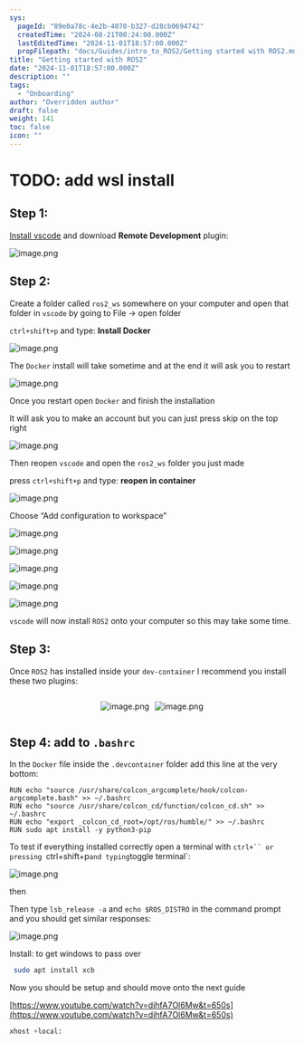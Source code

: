 ```yaml
---
sys:
  pageId: "89e0a78c-4e2b-4070-b327-d28cb0694742"
  createdTime: "2024-08-21T00:24:00.000Z"
  lastEditedTime: "2024-11-01T18:57:00.000Z"
  propFilepath: "docs/Guides/intro_to_ROS2/Getting started with ROS2.md"
title: "Getting started with ROS2"
date: "2024-11-01T18:57:00.000Z"
description: ""
tags:
  - "Onboarding"
author: "Overridden author"
draft: false
weight: 141
toc: false
icon: ""
---
```


# TODO: add wsl install

## Step 1:

[Install vscode](https://code.visualstudio.com/download) and download **Remote Development** plugin:

![image.png](https://prod-files-secure.s3.us-west-2.amazonaws.com/d518164a-d88e-44d1-a4ee-3adb3bd8bce0/efb52993-1881-4a40-b95e-6f020334f022/image.png?X-Amz-Algorithm=AWS4-HMAC-SHA256&X-Amz-Content-Sha256=UNSIGNED-PAYLOAD&X-Amz-Credential=ASIAZI2LB4667BCKNI3V%2F20250415%2Fus-west-2%2Fs3%2Faws4_request&X-Amz-Date=20250415T070925Z&X-Amz-Expires=3600&X-Amz-Security-Token=IQoJb3JpZ2luX2VjEJ%2F%2F%2F%2F%2F%2F%2F%2F%2F%2F%2FwEaCXVzLXdlc3QtMiJHMEUCIQDST%2FBgYELFtpz%2F6IY%2BprIgZRxpYtCTLC2hMcbFcijI2AIgCVCMATg%2F%2Fdpyb8uZNXgwsXXQ056Gyx7%2Fvi7XK4JNhP0q%2FwMIKBAAGgw2Mzc0MjMxODM4MDUiDN%2FX3NYhEEf9X9qwoyrcAwI25yx1jHsBVSbGUeTxYLyfDJgmWkAvW%2FmHP4lLmkgCcuo00tN%2B2V6l6cCHFKjuTPpXycISlRbUeg3NLvKETnq%2FZtieVbJjPiiBbcB5SdeWGMXTin4omV3Ag%2Bt2D7sQSRsYMqZscN9rsQWi4ieTeOKJCFUdmCQBGlyhEbnndYb%2Fn1OkIDlzKFKAQ%2BD0YEesPTtWRYIQwpds0BFOkGTsAYawR%2BRKLULgYXqLYxYeoa5vUCpoMhI79jHXwd5T9cYuF4jfRzZs408PfE%2BdMjIv%2BeVRL3mzuSOVIFTwcWZbE2G2mjkU6mQTNETa2YOd0ykb7GWmTf6ZGkR5GLxu5nCssafKdXsUPLsFQZ4iu2WVcx013uZtcspJ9kUx0Nbep3BdBotxW0BBz6wCxt7AViqphnqv7Wgg449pxXq9qorQdsnC1Okab7V6dUO0tPj0rXO%2Fx9FWKMrfnO36wB5Z4aW8518WjirytYg2KH%2FrPphO%2FatgGBaFi6DhqN%2BQVNqK4tQzdGmJZNLUieIGw0mSDPh4cMenjmFM9rktSTaM4G9EuirOFoikwwvdprKAFjmqZZZL1d%2FIC%2FrUxzBwjWftm6YF%2Bh3fVVGqLQ%2BZQDgYdrElbuEqyagcOGTMlNhMDCzWMJyC%2BL8GOqUB8ZkDssBj6NZmqJPmLtjk6I1inHdJ27mKuycBQVToPw464tcoVnxbf9HwHHgRly0DecjpA1Fh%2FtlyRcdzbfKrJS%2FK2GPKcLyjfN8ddveUyCTC3Ae4C7Yq9uXkjynN8hvxZ20%2B5UWfF8NgcycVU%2BMqdnYOoNqCEw1dfYs%2Fuyg%2BUUxPRdTus1IjrUrNbQJbp0XeFnGrPQ2OJGy2A7OzNEefB4aF2ykI&X-Amz-Signature=bafd80d4672897b07aa7dd10485055ad745445a24dc51670f4688e783cdfc642&X-Amz-SignedHeaders=host&x-id=GetObject)

## Step 2:

Create a folder called `ros2_ws` somewhere on your computer and open that folder in `vscode` by going to File → open folder 

`ctrl+shift+p` and type: **Install Docker**

![image.png](https://prod-files-secure.s3.us-west-2.amazonaws.com/d518164a-d88e-44d1-a4ee-3adb3bd8bce0/2269dc0e-1cd5-47ff-bceb-c04ad9b2eab0/image.png?X-Amz-Algorithm=AWS4-HMAC-SHA256&X-Amz-Content-Sha256=UNSIGNED-PAYLOAD&X-Amz-Credential=ASIAZI2LB4667BCKNI3V%2F20250415%2Fus-west-2%2Fs3%2Faws4_request&X-Amz-Date=20250415T070925Z&X-Amz-Expires=3600&X-Amz-Security-Token=IQoJb3JpZ2luX2VjEJ%2F%2F%2F%2F%2F%2F%2F%2F%2F%2F%2FwEaCXVzLXdlc3QtMiJHMEUCIQDST%2FBgYELFtpz%2F6IY%2BprIgZRxpYtCTLC2hMcbFcijI2AIgCVCMATg%2F%2Fdpyb8uZNXgwsXXQ056Gyx7%2Fvi7XK4JNhP0q%2FwMIKBAAGgw2Mzc0MjMxODM4MDUiDN%2FX3NYhEEf9X9qwoyrcAwI25yx1jHsBVSbGUeTxYLyfDJgmWkAvW%2FmHP4lLmkgCcuo00tN%2B2V6l6cCHFKjuTPpXycISlRbUeg3NLvKETnq%2FZtieVbJjPiiBbcB5SdeWGMXTin4omV3Ag%2Bt2D7sQSRsYMqZscN9rsQWi4ieTeOKJCFUdmCQBGlyhEbnndYb%2Fn1OkIDlzKFKAQ%2BD0YEesPTtWRYIQwpds0BFOkGTsAYawR%2BRKLULgYXqLYxYeoa5vUCpoMhI79jHXwd5T9cYuF4jfRzZs408PfE%2BdMjIv%2BeVRL3mzuSOVIFTwcWZbE2G2mjkU6mQTNETa2YOd0ykb7GWmTf6ZGkR5GLxu5nCssafKdXsUPLsFQZ4iu2WVcx013uZtcspJ9kUx0Nbep3BdBotxW0BBz6wCxt7AViqphnqv7Wgg449pxXq9qorQdsnC1Okab7V6dUO0tPj0rXO%2Fx9FWKMrfnO36wB5Z4aW8518WjirytYg2KH%2FrPphO%2FatgGBaFi6DhqN%2BQVNqK4tQzdGmJZNLUieIGw0mSDPh4cMenjmFM9rktSTaM4G9EuirOFoikwwvdprKAFjmqZZZL1d%2FIC%2FrUxzBwjWftm6YF%2Bh3fVVGqLQ%2BZQDgYdrElbuEqyagcOGTMlNhMDCzWMJyC%2BL8GOqUB8ZkDssBj6NZmqJPmLtjk6I1inHdJ27mKuycBQVToPw464tcoVnxbf9HwHHgRly0DecjpA1Fh%2FtlyRcdzbfKrJS%2FK2GPKcLyjfN8ddveUyCTC3Ae4C7Yq9uXkjynN8hvxZ20%2B5UWfF8NgcycVU%2BMqdnYOoNqCEw1dfYs%2Fuyg%2BUUxPRdTus1IjrUrNbQJbp0XeFnGrPQ2OJGy2A7OzNEefB4aF2ykI&X-Amz-Signature=4e84cb74bef8ab294d0547a39e540d958033a6f384b306c92e93e22692ecd504&X-Amz-SignedHeaders=host&x-id=GetObject)

The `Docker` install will take sometime and at the end it will ask you to restart

![image.png](https://prod-files-secure.s3.us-west-2.amazonaws.com/d518164a-d88e-44d1-a4ee-3adb3bd8bce0/ed233f78-be33-4b1f-b89c-9c346c0e961e/image.png?X-Amz-Algorithm=AWS4-HMAC-SHA256&X-Amz-Content-Sha256=UNSIGNED-PAYLOAD&X-Amz-Credential=ASIAZI2LB4667BCKNI3V%2F20250415%2Fus-west-2%2Fs3%2Faws4_request&X-Amz-Date=20250415T070925Z&X-Amz-Expires=3600&X-Amz-Security-Token=IQoJb3JpZ2luX2VjEJ%2F%2F%2F%2F%2F%2F%2F%2F%2F%2F%2FwEaCXVzLXdlc3QtMiJHMEUCIQDST%2FBgYELFtpz%2F6IY%2BprIgZRxpYtCTLC2hMcbFcijI2AIgCVCMATg%2F%2Fdpyb8uZNXgwsXXQ056Gyx7%2Fvi7XK4JNhP0q%2FwMIKBAAGgw2Mzc0MjMxODM4MDUiDN%2FX3NYhEEf9X9qwoyrcAwI25yx1jHsBVSbGUeTxYLyfDJgmWkAvW%2FmHP4lLmkgCcuo00tN%2B2V6l6cCHFKjuTPpXycISlRbUeg3NLvKETnq%2FZtieVbJjPiiBbcB5SdeWGMXTin4omV3Ag%2Bt2D7sQSRsYMqZscN9rsQWi4ieTeOKJCFUdmCQBGlyhEbnndYb%2Fn1OkIDlzKFKAQ%2BD0YEesPTtWRYIQwpds0BFOkGTsAYawR%2BRKLULgYXqLYxYeoa5vUCpoMhI79jHXwd5T9cYuF4jfRzZs408PfE%2BdMjIv%2BeVRL3mzuSOVIFTwcWZbE2G2mjkU6mQTNETa2YOd0ykb7GWmTf6ZGkR5GLxu5nCssafKdXsUPLsFQZ4iu2WVcx013uZtcspJ9kUx0Nbep3BdBotxW0BBz6wCxt7AViqphnqv7Wgg449pxXq9qorQdsnC1Okab7V6dUO0tPj0rXO%2Fx9FWKMrfnO36wB5Z4aW8518WjirytYg2KH%2FrPphO%2FatgGBaFi6DhqN%2BQVNqK4tQzdGmJZNLUieIGw0mSDPh4cMenjmFM9rktSTaM4G9EuirOFoikwwvdprKAFjmqZZZL1d%2FIC%2FrUxzBwjWftm6YF%2Bh3fVVGqLQ%2BZQDgYdrElbuEqyagcOGTMlNhMDCzWMJyC%2BL8GOqUB8ZkDssBj6NZmqJPmLtjk6I1inHdJ27mKuycBQVToPw464tcoVnxbf9HwHHgRly0DecjpA1Fh%2FtlyRcdzbfKrJS%2FK2GPKcLyjfN8ddveUyCTC3Ae4C7Yq9uXkjynN8hvxZ20%2B5UWfF8NgcycVU%2BMqdnYOoNqCEw1dfYs%2Fuyg%2BUUxPRdTus1IjrUrNbQJbp0XeFnGrPQ2OJGy2A7OzNEefB4aF2ykI&X-Amz-Signature=3064769164f27aea374b4133eb4a349f419d66854489938346a16daf6a4de7b7&X-Amz-SignedHeaders=host&x-id=GetObject)

Once you restart open `Docker` and finish the installation

It will ask you to make an account but you can just press skip on the top right

![image.png](https://prod-files-secure.s3.us-west-2.amazonaws.com/d518164a-d88e-44d1-a4ee-3adb3bd8bce0/21010ad9-1659-4fd9-9f59-9932a09b2a3d/image.png?X-Amz-Algorithm=AWS4-HMAC-SHA256&X-Amz-Content-Sha256=UNSIGNED-PAYLOAD&X-Amz-Credential=ASIAZI2LB4667BCKNI3V%2F20250415%2Fus-west-2%2Fs3%2Faws4_request&X-Amz-Date=20250415T070925Z&X-Amz-Expires=3600&X-Amz-Security-Token=IQoJb3JpZ2luX2VjEJ%2F%2F%2F%2F%2F%2F%2F%2F%2F%2F%2FwEaCXVzLXdlc3QtMiJHMEUCIQDST%2FBgYELFtpz%2F6IY%2BprIgZRxpYtCTLC2hMcbFcijI2AIgCVCMATg%2F%2Fdpyb8uZNXgwsXXQ056Gyx7%2Fvi7XK4JNhP0q%2FwMIKBAAGgw2Mzc0MjMxODM4MDUiDN%2FX3NYhEEf9X9qwoyrcAwI25yx1jHsBVSbGUeTxYLyfDJgmWkAvW%2FmHP4lLmkgCcuo00tN%2B2V6l6cCHFKjuTPpXycISlRbUeg3NLvKETnq%2FZtieVbJjPiiBbcB5SdeWGMXTin4omV3Ag%2Bt2D7sQSRsYMqZscN9rsQWi4ieTeOKJCFUdmCQBGlyhEbnndYb%2Fn1OkIDlzKFKAQ%2BD0YEesPTtWRYIQwpds0BFOkGTsAYawR%2BRKLULgYXqLYxYeoa5vUCpoMhI79jHXwd5T9cYuF4jfRzZs408PfE%2BdMjIv%2BeVRL3mzuSOVIFTwcWZbE2G2mjkU6mQTNETa2YOd0ykb7GWmTf6ZGkR5GLxu5nCssafKdXsUPLsFQZ4iu2WVcx013uZtcspJ9kUx0Nbep3BdBotxW0BBz6wCxt7AViqphnqv7Wgg449pxXq9qorQdsnC1Okab7V6dUO0tPj0rXO%2Fx9FWKMrfnO36wB5Z4aW8518WjirytYg2KH%2FrPphO%2FatgGBaFi6DhqN%2BQVNqK4tQzdGmJZNLUieIGw0mSDPh4cMenjmFM9rktSTaM4G9EuirOFoikwwvdprKAFjmqZZZL1d%2FIC%2FrUxzBwjWftm6YF%2Bh3fVVGqLQ%2BZQDgYdrElbuEqyagcOGTMlNhMDCzWMJyC%2BL8GOqUB8ZkDssBj6NZmqJPmLtjk6I1inHdJ27mKuycBQVToPw464tcoVnxbf9HwHHgRly0DecjpA1Fh%2FtlyRcdzbfKrJS%2FK2GPKcLyjfN8ddveUyCTC3Ae4C7Yq9uXkjynN8hvxZ20%2B5UWfF8NgcycVU%2BMqdnYOoNqCEw1dfYs%2Fuyg%2BUUxPRdTus1IjrUrNbQJbp0XeFnGrPQ2OJGy2A7OzNEefB4aF2ykI&X-Amz-Signature=220754fc519f616b51285bac8d22cfbb1139a32706aed3425fe07f34efcf49af&X-Amz-SignedHeaders=host&x-id=GetObject)

Then reopen `vscode` and open the `ros2_ws` folder you just made

press `ctrl+shift+p` and type: **reopen in container**

![image.png](https://prod-files-secure.s3.us-west-2.amazonaws.com/d518164a-d88e-44d1-a4ee-3adb3bd8bce0/4e93b8c2-41ad-488c-8095-c74205196118/image.png?X-Amz-Algorithm=AWS4-HMAC-SHA256&X-Amz-Content-Sha256=UNSIGNED-PAYLOAD&X-Amz-Credential=ASIAZI2LB4667BCKNI3V%2F20250415%2Fus-west-2%2Fs3%2Faws4_request&X-Amz-Date=20250415T070925Z&X-Amz-Expires=3600&X-Amz-Security-Token=IQoJb3JpZ2luX2VjEJ%2F%2F%2F%2F%2F%2F%2F%2F%2F%2F%2FwEaCXVzLXdlc3QtMiJHMEUCIQDST%2FBgYELFtpz%2F6IY%2BprIgZRxpYtCTLC2hMcbFcijI2AIgCVCMATg%2F%2Fdpyb8uZNXgwsXXQ056Gyx7%2Fvi7XK4JNhP0q%2FwMIKBAAGgw2Mzc0MjMxODM4MDUiDN%2FX3NYhEEf9X9qwoyrcAwI25yx1jHsBVSbGUeTxYLyfDJgmWkAvW%2FmHP4lLmkgCcuo00tN%2B2V6l6cCHFKjuTPpXycISlRbUeg3NLvKETnq%2FZtieVbJjPiiBbcB5SdeWGMXTin4omV3Ag%2Bt2D7sQSRsYMqZscN9rsQWi4ieTeOKJCFUdmCQBGlyhEbnndYb%2Fn1OkIDlzKFKAQ%2BD0YEesPTtWRYIQwpds0BFOkGTsAYawR%2BRKLULgYXqLYxYeoa5vUCpoMhI79jHXwd5T9cYuF4jfRzZs408PfE%2BdMjIv%2BeVRL3mzuSOVIFTwcWZbE2G2mjkU6mQTNETa2YOd0ykb7GWmTf6ZGkR5GLxu5nCssafKdXsUPLsFQZ4iu2WVcx013uZtcspJ9kUx0Nbep3BdBotxW0BBz6wCxt7AViqphnqv7Wgg449pxXq9qorQdsnC1Okab7V6dUO0tPj0rXO%2Fx9FWKMrfnO36wB5Z4aW8518WjirytYg2KH%2FrPphO%2FatgGBaFi6DhqN%2BQVNqK4tQzdGmJZNLUieIGw0mSDPh4cMenjmFM9rktSTaM4G9EuirOFoikwwvdprKAFjmqZZZL1d%2FIC%2FrUxzBwjWftm6YF%2Bh3fVVGqLQ%2BZQDgYdrElbuEqyagcOGTMlNhMDCzWMJyC%2BL8GOqUB8ZkDssBj6NZmqJPmLtjk6I1inHdJ27mKuycBQVToPw464tcoVnxbf9HwHHgRly0DecjpA1Fh%2FtlyRcdzbfKrJS%2FK2GPKcLyjfN8ddveUyCTC3Ae4C7Yq9uXkjynN8hvxZ20%2B5UWfF8NgcycVU%2BMqdnYOoNqCEw1dfYs%2Fuyg%2BUUxPRdTus1IjrUrNbQJbp0XeFnGrPQ2OJGy2A7OzNEefB4aF2ykI&X-Amz-Signature=27b9b0b6f39cd3b0913257d09e8cb9ac1162c3533c86cf073a28aace5288a505&X-Amz-SignedHeaders=host&x-id=GetObject)

Choose “Add configuration to workspace”

![image.png](https://prod-files-secure.s3.us-west-2.amazonaws.com/d518164a-d88e-44d1-a4ee-3adb3bd8bce0/9560b282-5060-4989-ba37-97e7b2c22476/image.png?X-Amz-Algorithm=AWS4-HMAC-SHA256&X-Amz-Content-Sha256=UNSIGNED-PAYLOAD&X-Amz-Credential=ASIAZI2LB4667BCKNI3V%2F20250415%2Fus-west-2%2Fs3%2Faws4_request&X-Amz-Date=20250415T070925Z&X-Amz-Expires=3600&X-Amz-Security-Token=IQoJb3JpZ2luX2VjEJ%2F%2F%2F%2F%2F%2F%2F%2F%2F%2F%2FwEaCXVzLXdlc3QtMiJHMEUCIQDST%2FBgYELFtpz%2F6IY%2BprIgZRxpYtCTLC2hMcbFcijI2AIgCVCMATg%2F%2Fdpyb8uZNXgwsXXQ056Gyx7%2Fvi7XK4JNhP0q%2FwMIKBAAGgw2Mzc0MjMxODM4MDUiDN%2FX3NYhEEf9X9qwoyrcAwI25yx1jHsBVSbGUeTxYLyfDJgmWkAvW%2FmHP4lLmkgCcuo00tN%2B2V6l6cCHFKjuTPpXycISlRbUeg3NLvKETnq%2FZtieVbJjPiiBbcB5SdeWGMXTin4omV3Ag%2Bt2D7sQSRsYMqZscN9rsQWi4ieTeOKJCFUdmCQBGlyhEbnndYb%2Fn1OkIDlzKFKAQ%2BD0YEesPTtWRYIQwpds0BFOkGTsAYawR%2BRKLULgYXqLYxYeoa5vUCpoMhI79jHXwd5T9cYuF4jfRzZs408PfE%2BdMjIv%2BeVRL3mzuSOVIFTwcWZbE2G2mjkU6mQTNETa2YOd0ykb7GWmTf6ZGkR5GLxu5nCssafKdXsUPLsFQZ4iu2WVcx013uZtcspJ9kUx0Nbep3BdBotxW0BBz6wCxt7AViqphnqv7Wgg449pxXq9qorQdsnC1Okab7V6dUO0tPj0rXO%2Fx9FWKMrfnO36wB5Z4aW8518WjirytYg2KH%2FrPphO%2FatgGBaFi6DhqN%2BQVNqK4tQzdGmJZNLUieIGw0mSDPh4cMenjmFM9rktSTaM4G9EuirOFoikwwvdprKAFjmqZZZL1d%2FIC%2FrUxzBwjWftm6YF%2Bh3fVVGqLQ%2BZQDgYdrElbuEqyagcOGTMlNhMDCzWMJyC%2BL8GOqUB8ZkDssBj6NZmqJPmLtjk6I1inHdJ27mKuycBQVToPw464tcoVnxbf9HwHHgRly0DecjpA1Fh%2FtlyRcdzbfKrJS%2FK2GPKcLyjfN8ddveUyCTC3Ae4C7Yq9uXkjynN8hvxZ20%2B5UWfF8NgcycVU%2BMqdnYOoNqCEw1dfYs%2Fuyg%2BUUxPRdTus1IjrUrNbQJbp0XeFnGrPQ2OJGy2A7OzNEefB4aF2ykI&X-Amz-Signature=99df94e14f70e48be2b436fb8dea8f7ab777c3691fac7d9f458cca2daaee0d4b&X-Amz-SignedHeaders=host&x-id=GetObject)

![image.png](https://prod-files-secure.s3.us-west-2.amazonaws.com/d518164a-d88e-44d1-a4ee-3adb3bd8bce0/2ee63f81-886b-48e8-a553-dc6e5eac99e4/image.png?X-Amz-Algorithm=AWS4-HMAC-SHA256&X-Amz-Content-Sha256=UNSIGNED-PAYLOAD&X-Amz-Credential=ASIAZI2LB4667BCKNI3V%2F20250415%2Fus-west-2%2Fs3%2Faws4_request&X-Amz-Date=20250415T070925Z&X-Amz-Expires=3600&X-Amz-Security-Token=IQoJb3JpZ2luX2VjEJ%2F%2F%2F%2F%2F%2F%2F%2F%2F%2F%2FwEaCXVzLXdlc3QtMiJHMEUCIQDST%2FBgYELFtpz%2F6IY%2BprIgZRxpYtCTLC2hMcbFcijI2AIgCVCMATg%2F%2Fdpyb8uZNXgwsXXQ056Gyx7%2Fvi7XK4JNhP0q%2FwMIKBAAGgw2Mzc0MjMxODM4MDUiDN%2FX3NYhEEf9X9qwoyrcAwI25yx1jHsBVSbGUeTxYLyfDJgmWkAvW%2FmHP4lLmkgCcuo00tN%2B2V6l6cCHFKjuTPpXycISlRbUeg3NLvKETnq%2FZtieVbJjPiiBbcB5SdeWGMXTin4omV3Ag%2Bt2D7sQSRsYMqZscN9rsQWi4ieTeOKJCFUdmCQBGlyhEbnndYb%2Fn1OkIDlzKFKAQ%2BD0YEesPTtWRYIQwpds0BFOkGTsAYawR%2BRKLULgYXqLYxYeoa5vUCpoMhI79jHXwd5T9cYuF4jfRzZs408PfE%2BdMjIv%2BeVRL3mzuSOVIFTwcWZbE2G2mjkU6mQTNETa2YOd0ykb7GWmTf6ZGkR5GLxu5nCssafKdXsUPLsFQZ4iu2WVcx013uZtcspJ9kUx0Nbep3BdBotxW0BBz6wCxt7AViqphnqv7Wgg449pxXq9qorQdsnC1Okab7V6dUO0tPj0rXO%2Fx9FWKMrfnO36wB5Z4aW8518WjirytYg2KH%2FrPphO%2FatgGBaFi6DhqN%2BQVNqK4tQzdGmJZNLUieIGw0mSDPh4cMenjmFM9rktSTaM4G9EuirOFoikwwvdprKAFjmqZZZL1d%2FIC%2FrUxzBwjWftm6YF%2Bh3fVVGqLQ%2BZQDgYdrElbuEqyagcOGTMlNhMDCzWMJyC%2BL8GOqUB8ZkDssBj6NZmqJPmLtjk6I1inHdJ27mKuycBQVToPw464tcoVnxbf9HwHHgRly0DecjpA1Fh%2FtlyRcdzbfKrJS%2FK2GPKcLyjfN8ddveUyCTC3Ae4C7Yq9uXkjynN8hvxZ20%2B5UWfF8NgcycVU%2BMqdnYOoNqCEw1dfYs%2Fuyg%2BUUxPRdTus1IjrUrNbQJbp0XeFnGrPQ2OJGy2A7OzNEefB4aF2ykI&X-Amz-Signature=e15d53802b6f2a343cc17e2d80882b1d2a1c589bd4ab317fb47b183075060d61&X-Amz-SignedHeaders=host&x-id=GetObject)

![image.png](https://prod-files-secure.s3.us-west-2.amazonaws.com/d518164a-d88e-44d1-a4ee-3adb3bd8bce0/ae1580b2-b048-407e-aed9-b584224a7a04/image.png?X-Amz-Algorithm=AWS4-HMAC-SHA256&X-Amz-Content-Sha256=UNSIGNED-PAYLOAD&X-Amz-Credential=ASIAZI2LB4667BCKNI3V%2F20250415%2Fus-west-2%2Fs3%2Faws4_request&X-Amz-Date=20250415T070925Z&X-Amz-Expires=3600&X-Amz-Security-Token=IQoJb3JpZ2luX2VjEJ%2F%2F%2F%2F%2F%2F%2F%2F%2F%2F%2FwEaCXVzLXdlc3QtMiJHMEUCIQDST%2FBgYELFtpz%2F6IY%2BprIgZRxpYtCTLC2hMcbFcijI2AIgCVCMATg%2F%2Fdpyb8uZNXgwsXXQ056Gyx7%2Fvi7XK4JNhP0q%2FwMIKBAAGgw2Mzc0MjMxODM4MDUiDN%2FX3NYhEEf9X9qwoyrcAwI25yx1jHsBVSbGUeTxYLyfDJgmWkAvW%2FmHP4lLmkgCcuo00tN%2B2V6l6cCHFKjuTPpXycISlRbUeg3NLvKETnq%2FZtieVbJjPiiBbcB5SdeWGMXTin4omV3Ag%2Bt2D7sQSRsYMqZscN9rsQWi4ieTeOKJCFUdmCQBGlyhEbnndYb%2Fn1OkIDlzKFKAQ%2BD0YEesPTtWRYIQwpds0BFOkGTsAYawR%2BRKLULgYXqLYxYeoa5vUCpoMhI79jHXwd5T9cYuF4jfRzZs408PfE%2BdMjIv%2BeVRL3mzuSOVIFTwcWZbE2G2mjkU6mQTNETa2YOd0ykb7GWmTf6ZGkR5GLxu5nCssafKdXsUPLsFQZ4iu2WVcx013uZtcspJ9kUx0Nbep3BdBotxW0BBz6wCxt7AViqphnqv7Wgg449pxXq9qorQdsnC1Okab7V6dUO0tPj0rXO%2Fx9FWKMrfnO36wB5Z4aW8518WjirytYg2KH%2FrPphO%2FatgGBaFi6DhqN%2BQVNqK4tQzdGmJZNLUieIGw0mSDPh4cMenjmFM9rktSTaM4G9EuirOFoikwwvdprKAFjmqZZZL1d%2FIC%2FrUxzBwjWftm6YF%2Bh3fVVGqLQ%2BZQDgYdrElbuEqyagcOGTMlNhMDCzWMJyC%2BL8GOqUB8ZkDssBj6NZmqJPmLtjk6I1inHdJ27mKuycBQVToPw464tcoVnxbf9HwHHgRly0DecjpA1Fh%2FtlyRcdzbfKrJS%2FK2GPKcLyjfN8ddveUyCTC3Ae4C7Yq9uXkjynN8hvxZ20%2B5UWfF8NgcycVU%2BMqdnYOoNqCEw1dfYs%2Fuyg%2BUUxPRdTus1IjrUrNbQJbp0XeFnGrPQ2OJGy2A7OzNEefB4aF2ykI&X-Amz-Signature=1ae28969795f124a05dff9462f448deada5af14b625748d2467c95342f0c9f83&X-Amz-SignedHeaders=host&x-id=GetObject)

![image.png](https://prod-files-secure.s3.us-west-2.amazonaws.com/d518164a-d88e-44d1-a4ee-3adb3bd8bce0/53255b28-f75e-430f-b9e3-c0ac8577e42b/image.png?X-Amz-Algorithm=AWS4-HMAC-SHA256&X-Amz-Content-Sha256=UNSIGNED-PAYLOAD&X-Amz-Credential=ASIAZI2LB4667BCKNI3V%2F20250415%2Fus-west-2%2Fs3%2Faws4_request&X-Amz-Date=20250415T070925Z&X-Amz-Expires=3600&X-Amz-Security-Token=IQoJb3JpZ2luX2VjEJ%2F%2F%2F%2F%2F%2F%2F%2F%2F%2F%2FwEaCXVzLXdlc3QtMiJHMEUCIQDST%2FBgYELFtpz%2F6IY%2BprIgZRxpYtCTLC2hMcbFcijI2AIgCVCMATg%2F%2Fdpyb8uZNXgwsXXQ056Gyx7%2Fvi7XK4JNhP0q%2FwMIKBAAGgw2Mzc0MjMxODM4MDUiDN%2FX3NYhEEf9X9qwoyrcAwI25yx1jHsBVSbGUeTxYLyfDJgmWkAvW%2FmHP4lLmkgCcuo00tN%2B2V6l6cCHFKjuTPpXycISlRbUeg3NLvKETnq%2FZtieVbJjPiiBbcB5SdeWGMXTin4omV3Ag%2Bt2D7sQSRsYMqZscN9rsQWi4ieTeOKJCFUdmCQBGlyhEbnndYb%2Fn1OkIDlzKFKAQ%2BD0YEesPTtWRYIQwpds0BFOkGTsAYawR%2BRKLULgYXqLYxYeoa5vUCpoMhI79jHXwd5T9cYuF4jfRzZs408PfE%2BdMjIv%2BeVRL3mzuSOVIFTwcWZbE2G2mjkU6mQTNETa2YOd0ykb7GWmTf6ZGkR5GLxu5nCssafKdXsUPLsFQZ4iu2WVcx013uZtcspJ9kUx0Nbep3BdBotxW0BBz6wCxt7AViqphnqv7Wgg449pxXq9qorQdsnC1Okab7V6dUO0tPj0rXO%2Fx9FWKMrfnO36wB5Z4aW8518WjirytYg2KH%2FrPphO%2FatgGBaFi6DhqN%2BQVNqK4tQzdGmJZNLUieIGw0mSDPh4cMenjmFM9rktSTaM4G9EuirOFoikwwvdprKAFjmqZZZL1d%2FIC%2FrUxzBwjWftm6YF%2Bh3fVVGqLQ%2BZQDgYdrElbuEqyagcOGTMlNhMDCzWMJyC%2BL8GOqUB8ZkDssBj6NZmqJPmLtjk6I1inHdJ27mKuycBQVToPw464tcoVnxbf9HwHHgRly0DecjpA1Fh%2FtlyRcdzbfKrJS%2FK2GPKcLyjfN8ddveUyCTC3Ae4C7Yq9uXkjynN8hvxZ20%2B5UWfF8NgcycVU%2BMqdnYOoNqCEw1dfYs%2Fuyg%2BUUxPRdTus1IjrUrNbQJbp0XeFnGrPQ2OJGy2A7OzNEefB4aF2ykI&X-Amz-Signature=eee6f5cb1d51107069daac178600a1d43f09a8b27c532c872bec1454aa48814f&X-Amz-SignedHeaders=host&x-id=GetObject)

![image.png](https://prod-files-secure.s3.us-west-2.amazonaws.com/d518164a-d88e-44d1-a4ee-3adb3bd8bce0/7c562767-5af9-4ffb-97d1-327bcdf4ee00/image.png?X-Amz-Algorithm=AWS4-HMAC-SHA256&X-Amz-Content-Sha256=UNSIGNED-PAYLOAD&X-Amz-Credential=ASIAZI2LB4667BCKNI3V%2F20250415%2Fus-west-2%2Fs3%2Faws4_request&X-Amz-Date=20250415T070925Z&X-Amz-Expires=3600&X-Amz-Security-Token=IQoJb3JpZ2luX2VjEJ%2F%2F%2F%2F%2F%2F%2F%2F%2F%2F%2FwEaCXVzLXdlc3QtMiJHMEUCIQDST%2FBgYELFtpz%2F6IY%2BprIgZRxpYtCTLC2hMcbFcijI2AIgCVCMATg%2F%2Fdpyb8uZNXgwsXXQ056Gyx7%2Fvi7XK4JNhP0q%2FwMIKBAAGgw2Mzc0MjMxODM4MDUiDN%2FX3NYhEEf9X9qwoyrcAwI25yx1jHsBVSbGUeTxYLyfDJgmWkAvW%2FmHP4lLmkgCcuo00tN%2B2V6l6cCHFKjuTPpXycISlRbUeg3NLvKETnq%2FZtieVbJjPiiBbcB5SdeWGMXTin4omV3Ag%2Bt2D7sQSRsYMqZscN9rsQWi4ieTeOKJCFUdmCQBGlyhEbnndYb%2Fn1OkIDlzKFKAQ%2BD0YEesPTtWRYIQwpds0BFOkGTsAYawR%2BRKLULgYXqLYxYeoa5vUCpoMhI79jHXwd5T9cYuF4jfRzZs408PfE%2BdMjIv%2BeVRL3mzuSOVIFTwcWZbE2G2mjkU6mQTNETa2YOd0ykb7GWmTf6ZGkR5GLxu5nCssafKdXsUPLsFQZ4iu2WVcx013uZtcspJ9kUx0Nbep3BdBotxW0BBz6wCxt7AViqphnqv7Wgg449pxXq9qorQdsnC1Okab7V6dUO0tPj0rXO%2Fx9FWKMrfnO36wB5Z4aW8518WjirytYg2KH%2FrPphO%2FatgGBaFi6DhqN%2BQVNqK4tQzdGmJZNLUieIGw0mSDPh4cMenjmFM9rktSTaM4G9EuirOFoikwwvdprKAFjmqZZZL1d%2FIC%2FrUxzBwjWftm6YF%2Bh3fVVGqLQ%2BZQDgYdrElbuEqyagcOGTMlNhMDCzWMJyC%2BL8GOqUB8ZkDssBj6NZmqJPmLtjk6I1inHdJ27mKuycBQVToPw464tcoVnxbf9HwHHgRly0DecjpA1Fh%2FtlyRcdzbfKrJS%2FK2GPKcLyjfN8ddveUyCTC3Ae4C7Yq9uXkjynN8hvxZ20%2B5UWfF8NgcycVU%2BMqdnYOoNqCEw1dfYs%2Fuyg%2BUUxPRdTus1IjrUrNbQJbp0XeFnGrPQ2OJGy2A7OzNEefB4aF2ykI&X-Amz-Signature=f71a8d264c57d8784e11c76cd2e35903e2b615898cbc3b32b34fd06793be25c0&X-Amz-SignedHeaders=host&x-id=GetObject)

`vscode` will now install `ROS2` onto your computer so this may take some time.

## Step 3:

Once `ROS2` has installed inside your `dev-container` I recommend you install these two plugins:

<div style="display: flex;flex-direction: row; column-gap:10px; max-width: 630px;justify-content: center;">
<div>

![image.png](https://prod-files-secure.s3.us-west-2.amazonaws.com/d518164a-d88e-44d1-a4ee-3adb3bd8bce0/3fc3d550-5a54-4ba1-ba6b-faa01cdb7369/image.png?X-Amz-Algorithm=AWS4-HMAC-SHA256&X-Amz-Content-Sha256=UNSIGNED-PAYLOAD&X-Amz-Credential=ASIAZI2LB4664XP7OXQY%2F20250415%2Fus-west-2%2Fs3%2Faws4_request&X-Amz-Date=20250415T070926Z&X-Amz-Expires=3600&X-Amz-Security-Token=IQoJb3JpZ2luX2VjEJ%2F%2F%2F%2F%2F%2F%2F%2F%2F%2F%2FwEaCXVzLXdlc3QtMiJGMEQCIFno6y7MbxgJiEuV5jUD%2BmMhw%2FRsaTI4qohPRuD2lFRGAiAwzjc83M0p1fqeL49RhzoQZdBShTh%2BAtm4tUd4ZML8oir%2FAwgoEAAaDDYzNzQyMzE4MzgwNSIMoedj%2F4rMgVnhB1zEKtwD%2BGT4dLYIj8EHmwNDe6KZEgvEMNWN4J9yh1iXdE3gEforK6EQYxB2T8X7qDo5yCAePoO%2FLdGVrECV4Rovg77mkSwS%2BlbOTWID%2ByWL8rdc5Qd5%2FHwydoqRafTIx%2F8oM0yFYE5xjQEG9pEzTpXOh%2FVfEMoDLZfCMSLtKIT6aSotX9U6A0muq5%2BQl3%2FilkZqzhV20W4adK%2FKbbmAsLaOtvp%2FjxlTyXSFnowuaTXmqE9lU5nW7tP0CC36c%2F%2B7RAxs6GjK6%2BUOhszCJzkM3P7GP%2BplrwcGNChtBOHLXcM4bzx4x9K6x4sp6Ra1rvTWRM0M7YUcPMlcbfTDP607AqoQomUYWsiyw5237PisnKzzIzZQUS9ryAaIj8SYjeCRxXcvVVwf%2BmnFScCrIAyy5z9cncN6UpOrDMCpTHfyXffWkqFoAi5x%2BTAv8GsKwFYyWXETr97OZ9Sh3uMs0CYMvhsZSvbtHwSzvngwEImw%2B22XRJCkDcA73CIlz7nevj1Pca7HY3rY%2FrLkIm2NNDLbSP1%2B4QhNTcNN%2F4w8R1T3HSgpz%2FIi4QimLv6BsIMn0uNvGqr7BuUVal9I0KztOFW94XkaBpoy73K18TFqUH1NBOjHlXsGN78yLUOD4xnc47pluYAw0YL4vwY6pgG1xhse689k5AdiK7tgoa%2FPi3oXd%2Bpm6%2F74ifZko1NN%2F7w%2FytGaJSUpnWL0loyUIkY42RMFvtNlUs6X6T8CpR1RyYmC1H%2FTak5VCMBi111OL9pnHWrDwU%2BUG1mE%2FLrRbwT51tRxRAZUcSRUo92Yh1GEDumq%2F3repwI5NFU%2FCGZDncBrgr7%2Fzdgieq2hF43A48l0yIHLDAavjG0zwn4DarhKZRepbbow&X-Amz-Signature=690cd4e0fabc1648a064a4dc87f5f738121ee3a45386c958fe9efb91bdf1292d&X-Amz-SignedHeaders=host&x-id=GetObject)

</div>
<div>

![image.png](https://prod-files-secure.s3.us-west-2.amazonaws.com/d518164a-d88e-44d1-a4ee-3adb3bd8bce0/d994cc66-13c2-4093-a5a3-f84cf4601a82/image.png?X-Amz-Algorithm=AWS4-HMAC-SHA256&X-Amz-Content-Sha256=UNSIGNED-PAYLOAD&X-Amz-Credential=ASIAZI2LB4663JQ3WLL2%2F20250415%2Fus-west-2%2Fs3%2Faws4_request&X-Amz-Date=20250415T070927Z&X-Amz-Expires=3600&X-Amz-Security-Token=IQoJb3JpZ2luX2VjEJ%2F%2F%2F%2F%2F%2F%2F%2F%2F%2F%2FwEaCXVzLXdlc3QtMiJGMEQCIErQoXGdEe41DhvJHR5PfGVeBYO7oA8aNieD802CRwpHAiA2NhwRnq8Zy0D03DSL0A0exBTvmz1FGItxgfb2V5JBMSr%2FAwgoEAAaDDYzNzQyMzE4MzgwNSIM%2Bkux93un0eCPE0vVKtwDxNM6X5DUOC577FitLZSIC4qg69pjLPgDiyddCtDL2jCFwkDquenb4X3aJ3nfKPG6lvPrOCXnfavOCAr%2FXWSNTdpv3tg1SgQEkr8tucrBSyY4kfelrfcQGfIefpJ1%2BTrwkdMrXYptD%2FgGuaumbyhQBymPddmlUkU7UyJLp4d7DOQOVQx%2F71vriK4l6hNi9B6HFa4yDGA8CnIOhzUTHg3PSP2aKJKWNFisH3dxYXwnCzYD%2FcIfhJI6sYwOL4PweSaoTgJNEZVsIe1mOX3hsWP%2BvH9RlklOM0k7AEg9KpuPiitUWd7usCPrnR78U57lQAvD5elQZJyRJPilG%2BoDjH105RMSudZFyeZv8DD42HbpXSp43fAu1PZoroTjY9EW9GFfKPGt9TAgBixsJx%2BEjyktVCUCmdiLuOqEQxjlT1arpyvTXPLA94jAKblD7l%2Bwo%2BnvwKJy%2BngZ2pybISWkktv%2BciHV3nTxZHhhyiqk01d7MjCbzBWjdDkRMA2EYEVomIWnbBDxJL8NLXokeFbqWESDN9hVbOKJjL9lsRIikrziJ9MFBuRCoBvdN1e4IYqWvL2fPFCWRXRwLiqhgB0aMbQJ9RXDUw%2F4wybaTiK7w6HvKuHPn%2FUDnGL75T5tbRkwi4L4vwY6pgFx26ua6xFemKWEEaBgkwp74r9x3ERJhT9PkQlgFPnrCQmcRW0pgaGWZBk3t7koWZAWJ0fxzM0KpZ4bcMUxFx5rOrejyUqYnlEpnU6huvnJA9Y8tYssn%2BhlzekO7PxdmihfqlmA7qKKpO%2FmqKWMGfbvx4tQM%2FKv%2FdVJmWOHa%2FDoFWlpu9XZJCRyuTGokHBaw1qVPnnA7WkqNm1fZ4agieSOTV0dFxXr&X-Amz-Signature=13904def7d4f35fd40435d9a5c6635d3366ba8a0ec9ab84bd316bdf7aa8020d2&X-Amz-SignedHeaders=host&x-id=GetObject)

</div>
</div>

## Step 4: add to `.bashrc`

In the `Docker` file inside the `.devcontainer` folder add this line at the very bottom: 

```docker
RUN echo "source /usr/share/colcon_argcomplete/hook/colcon-argcomplete.bash" >> ~/.bashrc
RUN echo "source /usr/share/colcon_cd/function/colcon_cd.sh" >> ~/.bashrc
RUN echo "export _colcon_cd_root=/opt/ros/humble/" >> ~/.bashrc
RUN sudo apt install -y python3-pip 
```

To test if everything installed correctly open a terminal with `ctrl+`` or pressing `ctrl+shift+p` and typing `toggle terminal`:

![image.png](https://prod-files-secure.s3.us-west-2.amazonaws.com/d518164a-d88e-44d1-a4ee-3adb3bd8bce0/6a4943d8-b04e-4c02-9a58-775f3384d1a5/image.png?X-Amz-Algorithm=AWS4-HMAC-SHA256&X-Amz-Content-Sha256=UNSIGNED-PAYLOAD&X-Amz-Credential=ASIAZI2LB4667BCKNI3V%2F20250415%2Fus-west-2%2Fs3%2Faws4_request&X-Amz-Date=20250415T070925Z&X-Amz-Expires=3600&X-Amz-Security-Token=IQoJb3JpZ2luX2VjEJ%2F%2F%2F%2F%2F%2F%2F%2F%2F%2F%2FwEaCXVzLXdlc3QtMiJHMEUCIQDST%2FBgYELFtpz%2F6IY%2BprIgZRxpYtCTLC2hMcbFcijI2AIgCVCMATg%2F%2Fdpyb8uZNXgwsXXQ056Gyx7%2Fvi7XK4JNhP0q%2FwMIKBAAGgw2Mzc0MjMxODM4MDUiDN%2FX3NYhEEf9X9qwoyrcAwI25yx1jHsBVSbGUeTxYLyfDJgmWkAvW%2FmHP4lLmkgCcuo00tN%2B2V6l6cCHFKjuTPpXycISlRbUeg3NLvKETnq%2FZtieVbJjPiiBbcB5SdeWGMXTin4omV3Ag%2Bt2D7sQSRsYMqZscN9rsQWi4ieTeOKJCFUdmCQBGlyhEbnndYb%2Fn1OkIDlzKFKAQ%2BD0YEesPTtWRYIQwpds0BFOkGTsAYawR%2BRKLULgYXqLYxYeoa5vUCpoMhI79jHXwd5T9cYuF4jfRzZs408PfE%2BdMjIv%2BeVRL3mzuSOVIFTwcWZbE2G2mjkU6mQTNETa2YOd0ykb7GWmTf6ZGkR5GLxu5nCssafKdXsUPLsFQZ4iu2WVcx013uZtcspJ9kUx0Nbep3BdBotxW0BBz6wCxt7AViqphnqv7Wgg449pxXq9qorQdsnC1Okab7V6dUO0tPj0rXO%2Fx9FWKMrfnO36wB5Z4aW8518WjirytYg2KH%2FrPphO%2FatgGBaFi6DhqN%2BQVNqK4tQzdGmJZNLUieIGw0mSDPh4cMenjmFM9rktSTaM4G9EuirOFoikwwvdprKAFjmqZZZL1d%2FIC%2FrUxzBwjWftm6YF%2Bh3fVVGqLQ%2BZQDgYdrElbuEqyagcOGTMlNhMDCzWMJyC%2BL8GOqUB8ZkDssBj6NZmqJPmLtjk6I1inHdJ27mKuycBQVToPw464tcoVnxbf9HwHHgRly0DecjpA1Fh%2FtlyRcdzbfKrJS%2FK2GPKcLyjfN8ddveUyCTC3Ae4C7Yq9uXkjynN8hvxZ20%2B5UWfF8NgcycVU%2BMqdnYOoNqCEw1dfYs%2Fuyg%2BUUxPRdTus1IjrUrNbQJbp0XeFnGrPQ2OJGy2A7OzNEefB4aF2ykI&X-Amz-Signature=6bc1578254a243cf4636242816dbfa15364217dab20cee885bd263975e73d98d&X-Amz-SignedHeaders=host&x-id=GetObject)

then 

Then type `lsb_release -a` and `echo $ROS_DISTRO` in the command prompt and you should get similar responses:

![image.png](https://prod-files-secure.s3.us-west-2.amazonaws.com/d518164a-d88e-44d1-a4ee-3adb3bd8bce0/3e635dec-a805-4e85-8b9e-d000e5b71a4e/image.png?X-Amz-Algorithm=AWS4-HMAC-SHA256&X-Amz-Content-Sha256=UNSIGNED-PAYLOAD&X-Amz-Credential=ASIAZI2LB4667BCKNI3V%2F20250415%2Fus-west-2%2Fs3%2Faws4_request&X-Amz-Date=20250415T070925Z&X-Amz-Expires=3600&X-Amz-Security-Token=IQoJb3JpZ2luX2VjEJ%2F%2F%2F%2F%2F%2F%2F%2F%2F%2F%2FwEaCXVzLXdlc3QtMiJHMEUCIQDST%2FBgYELFtpz%2F6IY%2BprIgZRxpYtCTLC2hMcbFcijI2AIgCVCMATg%2F%2Fdpyb8uZNXgwsXXQ056Gyx7%2Fvi7XK4JNhP0q%2FwMIKBAAGgw2Mzc0MjMxODM4MDUiDN%2FX3NYhEEf9X9qwoyrcAwI25yx1jHsBVSbGUeTxYLyfDJgmWkAvW%2FmHP4lLmkgCcuo00tN%2B2V6l6cCHFKjuTPpXycISlRbUeg3NLvKETnq%2FZtieVbJjPiiBbcB5SdeWGMXTin4omV3Ag%2Bt2D7sQSRsYMqZscN9rsQWi4ieTeOKJCFUdmCQBGlyhEbnndYb%2Fn1OkIDlzKFKAQ%2BD0YEesPTtWRYIQwpds0BFOkGTsAYawR%2BRKLULgYXqLYxYeoa5vUCpoMhI79jHXwd5T9cYuF4jfRzZs408PfE%2BdMjIv%2BeVRL3mzuSOVIFTwcWZbE2G2mjkU6mQTNETa2YOd0ykb7GWmTf6ZGkR5GLxu5nCssafKdXsUPLsFQZ4iu2WVcx013uZtcspJ9kUx0Nbep3BdBotxW0BBz6wCxt7AViqphnqv7Wgg449pxXq9qorQdsnC1Okab7V6dUO0tPj0rXO%2Fx9FWKMrfnO36wB5Z4aW8518WjirytYg2KH%2FrPphO%2FatgGBaFi6DhqN%2BQVNqK4tQzdGmJZNLUieIGw0mSDPh4cMenjmFM9rktSTaM4G9EuirOFoikwwvdprKAFjmqZZZL1d%2FIC%2FrUxzBwjWftm6YF%2Bh3fVVGqLQ%2BZQDgYdrElbuEqyagcOGTMlNhMDCzWMJyC%2BL8GOqUB8ZkDssBj6NZmqJPmLtjk6I1inHdJ27mKuycBQVToPw464tcoVnxbf9HwHHgRly0DecjpA1Fh%2FtlyRcdzbfKrJS%2FK2GPKcLyjfN8ddveUyCTC3Ae4C7Yq9uXkjynN8hvxZ20%2B5UWfF8NgcycVU%2BMqdnYOoNqCEw1dfYs%2Fuyg%2BUUxPRdTus1IjrUrNbQJbp0XeFnGrPQ2OJGy2A7OzNEefB4aF2ykI&X-Amz-Signature=92fa2bee826cc02de2efa978fe741e5e3d40ee8a315624a69025b6fb4d8025b1&X-Amz-SignedHeaders=host&x-id=GetObject)

Install:  to get windows to pass over

```bash
 sudo apt install xcb
```

Now you should be setup and should move onto the next guide 

[https://www.youtube.com/watch?v=dihfA7Ol6Mw&t=650s](https://www.youtube.com/watch?v=dihfA7Ol6Mw&t=650s)

```python
xhost +local:
```
